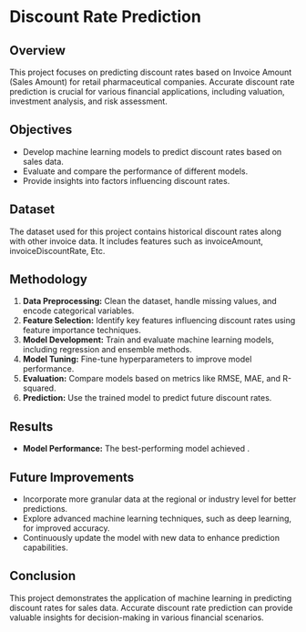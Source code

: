# Discount Rate Prediction

## Overview
This project focuses on predicting discount rates based on Invoice Amount (Sales Amount) for retail pharmaceutical companies. Accurate discount rate prediction is crucial for various financial applications, including valuation, investment analysis, and risk assessment.

## Objectives
- Develop machine learning models to predict discount rates based on sales data.
- Evaluate and compare the performance of different models.
- Provide insights into factors influencing discount rates.

## Dataset
The dataset used for this project contains historical discount rates along with other invoice data. It includes features such as invoiceAmount, invoiceDiscountRate, Etc.

## Methodology
1. **Data Preprocessing:** Clean the dataset, handle missing values, and encode categorical variables.
2. **Feature Selection:** Identify key features influencing discount rates using feature importance techniques.
3. **Model Development:** Train and evaluate machine learning models, including regression and ensemble methods.
4. **Model Tuning:** Fine-tune hyperparameters to improve model performance.
5. **Evaluation:** Compare models based on metrics like RMSE, MAE, and R-squared.
6. **Prediction:** Use the trained model to predict future discount rates.

## Results
- **Model Performance:** The best-performing model achieved .

## Future Improvements
- Incorporate more granular data at the regional or industry level for better predictions.
- Explore advanced machine learning techniques, such as deep learning, for improved accuracy.
- Continuously update the model with new data to enhance prediction capabilities.

## Conclusion
This project demonstrates the application of machine learning in predicting discount rates for sales data. Accurate discount rate prediction can provide valuable insights for decision-making in various financial scenarios.
